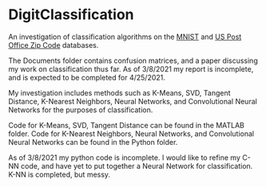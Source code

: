 # DigitClassification
An investigation of classification algorithms on the [MNIST](http://yann.lecun.com/exdb/mnist/) and [US Post Office Zip Code](https://web.stanford.edu/~hastie/StatLearnSparsity_files/DATA/zipcode.html) databases.

The Documents folder contains confusion matrices, and a paper discussing my work on classification thus far.
As of 3/8/2021 my report is incomplete, and is expected to be completed for 4/25/2021.

My investigation includes methods such as K-Means, SVD, Tangent Distance, K-Nearest Neighbors, Neural Networks, and Convolutional Neural Networks for the purposes of classification.

Code for K-Means, SVD, Tangent Distance can be found in the MATLAB folder.
Code for  K-Nearest Neighbors, Neural Networks, and Convolutional Neural Networks can be found in the Python folder.

As of 3/8/2021 my python code is incomplete. I would like to refine my C-NN code, and have yet to put together a Neural Network for classification. K-NN is completed, but messy.
